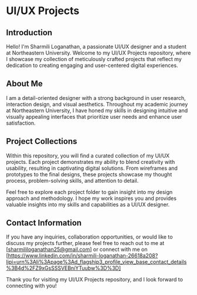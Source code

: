 # UI/UX Projects

## Introduction

Hello! I'm Sharmili Loganathan, a passionate UI/UX designer and a student at Northeastern University. Welcome to my UI/UX Projects repository, where I showcase my collection of meticulously crafted projects that reflect my dedication to creating engaging and user-centered digital experiences.

## About Me

I am a detail-oriented designer with a strong background in user research, interaction design, and visual aesthetics. Throughout my academic journey at Northeastern University, I have honed my skills in designing intuitive and visually appealing interfaces that prioritize user needs and enhance user satisfaction.

## Project Collections

Within this repository, you will find a curated collection of my UI/UX projects. Each project demonstrates my ability to blend creativity with usability, resulting in captivating digital solutions. From wireframes and prototypes to the final designs, these projects showcase my thought process, problem-solving skills, and attention to detail.

Feel free to explore each project folder to gain insight into my design approach and methodology. I hope my work inspires you and provides valuable insights into my skills and capabilities as a UI/UX designer.

## Contact Information

If you have any inquiries, collaboration opportunities, or would like to discuss my projects further, please feel free to reach out to me at [sharmililoganathan25@gmail.com] or connect with me on [https://www.linkedin.com/in/sharmili-loganathan-26618a208?lipi=urn%3Ali%3Apage%3Ad_flagship3_profile_view_base_contact_details%3B4d%2FZ9xGsSSSVEBniYTuubw%3D%3D]

Thank you for visiting my UI/UX Projects repository, and I look forward to connecting with you!
